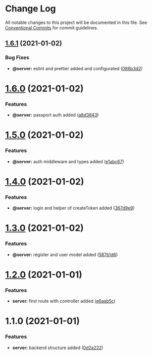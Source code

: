 # Change Log

All notable changes to this project will be documented in this file.
See [Conventional Commits](https://conventionalcommits.org) for commit guidelines.

## [1.6.1](https://github.com/lucabecci/OnaSystem/compare/v1.6.0...v1.6.1) (2021-01-02)


### Bug Fixes

* **@server:** eslint and prettier added and configurated ([086b3d2](https://github.com/lucabecci/OnaSystem/commit/086b3d2ebe30b3c9ef95e22cf657a7aa33655ec2))





# [1.6.0](https://github.com/lucabecci/OnaSystem/compare/v1.5.0...v1.6.0) (2021-01-02)


### Features

* **@server:** passport auth added ([a8d3843](https://github.com/lucabecci/OnaSystem/commit/a8d38438c7bac8c75cb42897acf7031ddd106c3f))





# [1.5.0](https://github.com/lucabecci/OnaSystem/compare/v1.4.0...v1.5.0) (2021-01-02)


### Features

* **@server:** auth middleware and types added ([e1abc67](https://github.com/lucabecci/OnaSystem/commit/e1abc6773e8be30e4f03a230a936fe1ac773ad91))





# [1.4.0](https://github.com/lucabecci/OnaSystem/compare/v1.3.0...v1.4.0) (2021-01-02)


### Features

* **@server:** login and helper of createToken added ([367d9e9](https://github.com/lucabecci/OnaSystem/commit/367d9e9eee489eed41c848feb1b36e9804ba6f37))





# [1.3.0](https://github.com/lucabecci/OnaSystem/compare/v1.2.0...v1.3.0) (2021-01-02)


### Features

* **@server:** register and user model added ([587b1d6](https://github.com/lucabecci/OnaSystem/commit/587b1d638ab631daf2c2e37f486b1aa9b3565f98))





# [1.2.0](https://github.com/lucabecci/OnaSystem/compare/v1.1.0...v1.2.0) (2021-01-01)


### Features

* **server:** first route with controller added ([e6aab5c](https://github.com/lucabecci/OnaSystem/commit/e6aab5c4b52fc785b87eaf561ec62809cd91f007))





# 1.1.0 (2021-01-01)


### Features

* **server:** backend structure added ([0d2a222](https://github.com/lucabecci/OnaSystem/commit/0d2a2225f26b0bdc8dd46e5c6d5087c71514ae76))

